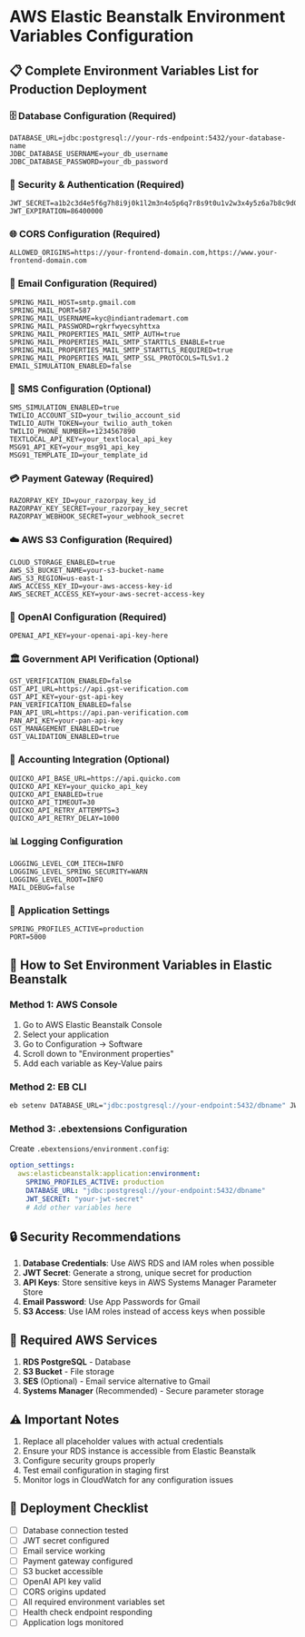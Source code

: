 # AWS Elastic Beanstalk Environment Variables Configuration

## 📋 Complete Environment Variables List for Production Deployment

### 🗄️ **Database Configuration (Required)**
```
DATABASE_URL=jdbc:postgresql://your-rds-endpoint:5432/your-database-name
JDBC_DATABASE_USERNAME=your_db_username
JDBC_DATABASE_PASSWORD=your_db_password
```

### 🔐 **Security & Authentication (Required)**
```
JWT_SECRET=a1b2c3d4e5f6g7h8i9j0k1l2m3n4o5p6q7r8s9t0u1v2w3x4y5z6a7b8c9d0e1f2g3h4i5j6k7l8m9n0
JWT_EXPIRATION=86400000
```

### 🌐 **CORS Configuration (Required)**
```
ALLOWED_ORIGINS=https://your-frontend-domain.com,https://www.your-frontend-domain.com
```

### 📧 **Email Configuration (Required)**
```
SPRING_MAIL_HOST=smtp.gmail.com
SPRING_MAIL_PORT=587
SPRING_MAIL_USERNAME=kyc@indiantrademart.com
SPRING_MAIL_PASSWORD=rgkrfwyecsyhttxa
SPRING_MAIL_PROPERTIES_MAIL_SMTP_AUTH=true
SPRING_MAIL_PROPERTIES_MAIL_SMTP_STARTTLS_ENABLE=true
SPRING_MAIL_PROPERTIES_MAIL_SMTP_STARTTLS_REQUIRED=true
SPRING_MAIL_PROPERTIES_MAIL_SMTP_SSL_PROTOCOLS=TLSv1.2
EMAIL_SIMULATION_ENABLED=false
```

### 📱 **SMS Configuration (Optional)**
```
SMS_SIMULATION_ENABLED=true
TWILIO_ACCOUNT_SID=your_twilio_account_sid
TWILIO_AUTH_TOKEN=your_twilio_auth_token
TWILIO_PHONE_NUMBER=+1234567890
TEXTLOCAL_API_KEY=your_textlocal_api_key
MSG91_API_KEY=your_msg91_api_key
MSG91_TEMPLATE_ID=your_template_id
```

### 💳 **Payment Gateway (Required)**
```
RAZORPAY_KEY_ID=your_razorpay_key_id
RAZORPAY_KEY_SECRET=your_razorpay_key_secret
RAZORPAY_WEBHOOK_SECRET=your_webhook_secret
```

### ☁️ **AWS S3 Configuration (Required)**
```
CLOUD_STORAGE_ENABLED=true
AWS_S3_BUCKET_NAME=your-s3-bucket-name
AWS_S3_REGION=us-east-1
AWS_ACCESS_KEY_ID=your-aws-access-key-id
AWS_SECRET_ACCESS_KEY=your-aws-secret-access-key
```

### 🤖 **OpenAI Configuration (Required)**
```
OPENAI_API_KEY=your-openai-api-key-here
```

### 🏛️ **Government API Verification (Optional)**
```
GST_VERIFICATION_ENABLED=false
GST_API_URL=https://api.gst-verification.com
GST_API_KEY=your-gst-api-key
PAN_VERIFICATION_ENABLED=false
PAN_API_URL=https://api.pan-verification.com
PAN_API_KEY=your-pan-api-key
GST_MANAGEMENT_ENABLED=true
GST_VALIDATION_ENABLED=true
```

### 🧾 **Accounting Integration (Optional)**
```
QUICKO_API_BASE_URL=https://api.quicko.com
QUICKO_API_KEY=your_quicko_api_key
QUICKO_API_ENABLED=true
QUICKO_API_TIMEOUT=30
QUICKO_API_RETRY_ATTEMPTS=3
QUICKO_API_RETRY_DELAY=1000
```

### 📊 **Logging Configuration**
```
LOGGING_LEVEL_COM_ITECH=INFO
LOGGING_LEVEL_SPRING_SECURITY=WARN
LOGGING_LEVEL_ROOT=INFO
MAIL_DEBUG=false
```

### 🎯 **Application Settings**
```
SPRING_PROFILES_ACTIVE=production
PORT=5000
```

## 🚀 **How to Set Environment Variables in Elastic Beanstalk**

### Method 1: AWS Console
1. Go to AWS Elastic Beanstalk Console
2. Select your application
3. Go to Configuration → Software
4. Scroll down to "Environment properties"
5. Add each variable as Key-Value pairs

### Method 2: EB CLI
```bash
eb setenv DATABASE_URL="jdbc:postgresql://your-endpoint:5432/dbname" JWT_SECRET="your-jwt-secret" RAZORPAY_KEY_ID="your-key"
```

### Method 3: .ebextensions Configuration
Create `.ebextensions/environment.config`:
```yaml
option_settings:
  aws:elasticbeanstalk:application:environment:
    SPRING_PROFILES_ACTIVE: production
    DATABASE_URL: "jdbc:postgresql://your-endpoint:5432/dbname"
    JWT_SECRET: "your-jwt-secret"
    # Add other variables here
```

## 🔒 **Security Recommendations**

1. **Database Credentials**: Use AWS RDS and IAM roles when possible
2. **JWT Secret**: Generate a strong, unique secret for production
3. **API Keys**: Store sensitive keys in AWS Systems Manager Parameter Store
4. **Email Password**: Use App Passwords for Gmail
5. **S3 Access**: Use IAM roles instead of access keys when possible

## 📝 **Required AWS Services**

1. **RDS PostgreSQL** - Database
2. **S3 Bucket** - File storage
3. **SES** (Optional) - Email service alternative to Gmail
4. **Systems Manager** (Recommended) - Secure parameter storage

## ⚠️ **Important Notes**

1. Replace all placeholder values with actual credentials
2. Ensure your RDS instance is accessible from Elastic Beanstalk
3. Configure security groups properly
4. Test email configuration in staging first
5. Monitor logs in CloudWatch for any configuration issues

## 🔄 **Deployment Checklist**

- [ ] Database connection tested
- [ ] JWT secret configured
- [ ] Email service working
- [ ] Payment gateway configured
- [ ] S3 bucket accessible
- [ ] OpenAI API key valid
- [ ] CORS origins updated
- [ ] All required environment variables set
- [ ] Health check endpoint responding
- [ ] Application logs monitored

